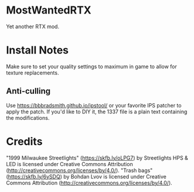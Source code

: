 # MostWantedRTX
Yet another RTX mod. 

# Install Notes
Make sure to set your quality settings to maximum in game to allow for texture replacements.

## Anti-culling
Use https://bbbradsmith.github.io/ipstool/ or your favorite IPS patcher to apply the patch. If you'd like to DIY it, the 1337 file is a plain text containing the modifications.


# Credits

"1999 Milwaukee Streetlights" (https://skfb.ly/oLPG7) by Streetlights HPS & LED is licensed under Creative Commons Attribution (http://creativecommons.org/licenses/by/4.0/).
"Trash bags" (https://skfb.ly/6ySDQ) by Bohdan Lvov is licensed under Creative Commons Attribution (http://creativecommons.org/licenses/by/4.0/).